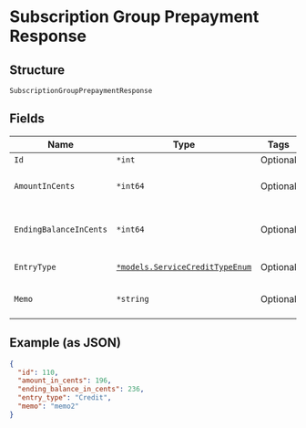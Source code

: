 
# Subscription Group Prepayment Response

## Structure

`SubscriptionGroupPrepaymentResponse`

## Fields

| Name | Type | Tags | Description |
|  --- | --- | --- | --- |
| `Id` | `*int` | Optional | - |
| `AmountInCents` | `*int64` | Optional | The amount in cents of the entry. |
| `EndingBalanceInCents` | `*int64` | Optional | The ending balance in cents of the account. |
| `EntryType` | [`*models.ServiceCreditTypeEnum`](service-credit-type-enum.md) | Optional | The type of entry |
| `Memo` | `*string` | Optional | A memo attached to the entry. |

## Example (as JSON)

```json
{
  "id": 110,
  "amount_in_cents": 196,
  "ending_balance_in_cents": 236,
  "entry_type": "Credit",
  "memo": "memo2"
}
```

